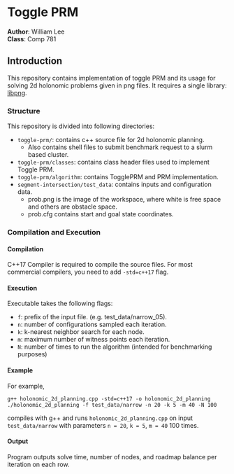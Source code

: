 # Toggle PRM
**Author**: William Lee  
**Class**: Comp 781

## Introduction
This repository contains implementation of toggle PRM and its usage for solving 2d holonomic problems given in png files. It requires a single library: [libpng](http://www.libpng.org/pub/png/libpng.html).

### Structure
This repository is divided into following directories:

* `toggle-prm/`: contains c++ source file for 2d holonomic planning.
    * Also contains shell files to submit benchmark request to a slurm based cluster.
* `toggle-prm/classes`: contains class header files used to implement Toggle PRM.
* `toggle-prm/algorithm`: contains TogglePRM and PRM implementation. 
* `segment-intersection/test_data`: contains inputs and configuration data. 
    * prob.png is the image of the workspace, where white is free space and others are obstacle space.
    * prob.cfg contains start and goal state coordinates.

### Compilation and Execution
#### Compilation
C++17 Compiler is required to compile the source files. For most commercial compilers, you need to add `-std=c++17` flag.  
  

#### Execution 
Executable takes the following flags: 
* `f`: prefix of the input file. (e.g. test_data/narrow_05).
* `n`: number of configurations sampled each iteration.
* `k`: k-nearest neighbor search for each node.
* `m`: maximum number of witness points each iteration.
* `N`: number of times to run the algorithm (intended for benchmarking purposes)

#### Example
For example, 
```
g++ holonomic_2d_planning.cpp -std=c++17 -o holonomic_2d_planning 
./holonomic_2d_planning -f test_data/narrow -n 20 -k 5 -m 40 -N 100
```
compiles with g++ and runs `holonomic_2d_planning.cpp` on input `test_data/narrow` with parameters `n = 20`, `k = 5`, `m = 40` 100 times.

#### Output
Program outputs solve time, number of nodes, and roadmap balance per iteration on each row.
